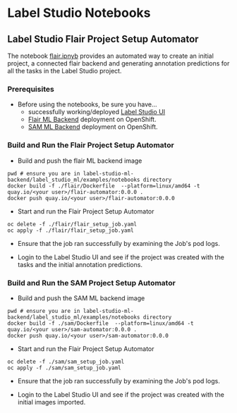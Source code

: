 # Label Studio Notebooks

## Label Studio Flair Project Setup Automator
The notebook [flair.ipnyb](./flair/flair.ipynb) provides an automated way to create an initial project, a connected flair backend and generating annotation predictions for all the tasks in the Label Studio project.

### Prerequisites
* Before using the notebooks, be sure you have...
    * successfully working/deployed [Label Studio UI](../../examples/README.md)
    * [Flair ML Backend](../flair/README.md) deployment on OpenShift.
    * [SAM ML Backend](../segment_anything_model/README.md) deployment on OpenShift.

### Build and Run the Flair Project Setup Automator
* Build and push the flair ML backend image
```shell
pwd # ensure you are in label-studio-ml-backend/label_studio_ml/examples/notebooks directory
docker build -f ./flair/Dockerfile  --platform=linux/amd64 -t quay.io/<your user>/flair-automator:0.0.0 . 
docker push quay.io/<your user>/flair-automator:0.0.0
```

* Start and run the Flair Project Setup Automator
```shell
oc delete -f ./flair/flair_setup_job.yaml
oc apply -f ./flair/flair_setup_job.yaml
```

* Ensure that the job ran successfully by examining the Job's pod logs.

* Login to the Label Studio UI and see if the project was created with the tasks and the initial annotation predictions.

### Build and Run the SAM Project Setup Automator
* Build and push the SAM ML backend image
```shell
pwd # ensure you are in label-studio-ml-backend/label_studio_ml/examples/notebooks directory
docker build -f ./sam/Dockerfile  --platform=linux/amd64 -t quay.io/<your user>/sam-automator:0.0.0 . 
docker push quay.io/<your user>/sam-automator:0.0.0
```

* Start and run the Flair Project Setup Automator
```shell
oc delete -f ./sam/sam_setup_job.yaml
oc apply -f ./sam/sam_setup_job.yaml
```

* Ensure that the job ran successfully by examining the Job's pod logs.

* Login to the Label Studio UI and see if the project was created with the initial images imported.
